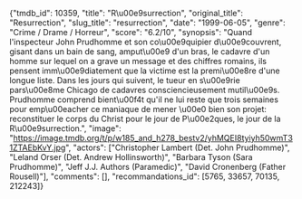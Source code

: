 {"tmdb_id": 10359, "title": "R\u00e9surrection", "original_title": "Resurrection", "slug_title": "resurrection", "date": "1999-06-05", "genre": "Crime / Drame / Horreur", "score": "6.2/10", "synopsis": "Quand l'inspecteur John Prudhomme et son co\u00e9quipier d\u00e9couvrent, gisant dans un bain de sang, amput\u00e9 d'un bras, le cadavre d'un homme sur lequel on a grave un message et des chiffres romains, ils pensent imm\u00e9diatement que la victime est la premi\u00e8re d'une longue liste. Dans les jours qui suivent, le tueur en s\u00e9rie pars\u00e8me Chicago de cadavres consciencieusement mutil\u00e9s. Prudhomme comprend bient\u00f4t qu'il ne lui reste que trois semaines pour emp\u00eacher ce maniaque de mener \u00e0 bien son projet: reconstituer le corps du Christ pour le jour de P\u00e2ques, le jour de la R\u00e9surrection.", "image": "https://image.tmdb.org/t/p/w185_and_h278_bestv2/yhMQEI8tyiyh50wmT31ZTAEbKvY.jpg", "actors": ["Christopher Lambert (Det. John Prudhomme)", "Leland Orser (Det. Andrew Hollinsworth)", "Barbara Tyson (Sara Prudhomme)", "Jeff J.J. Authors (Paramedic)", "David Cronenberg (Father Rousell)"], "comments": [], "recommandations_id": [5765, 33657, 70135, 212243]}